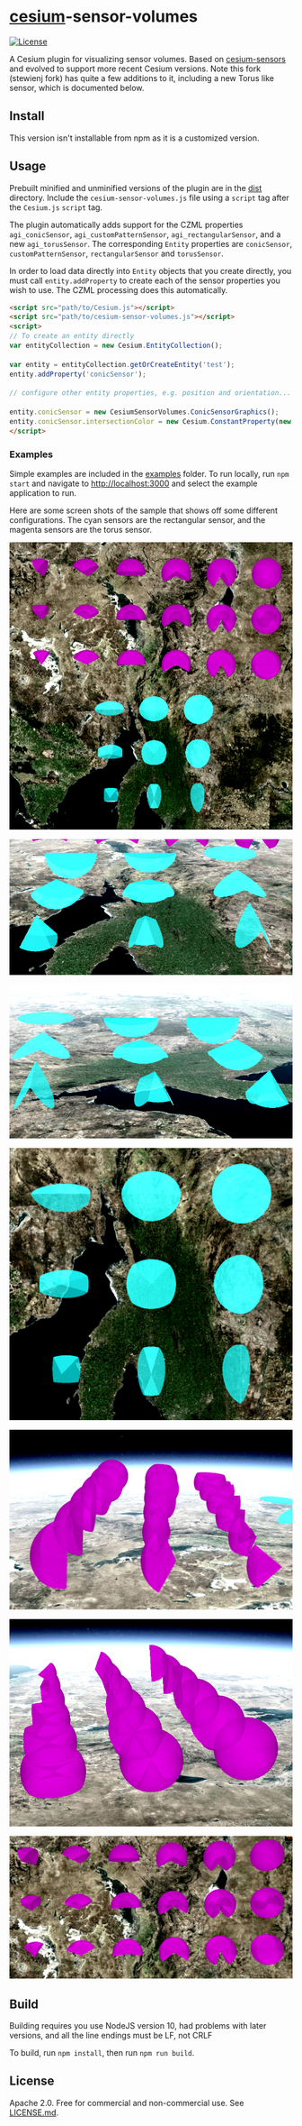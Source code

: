 # [cesium](https://cesiumjs.org)-sensor-volumes
[![License](https://img.shields.io/badge/License-Apache%202.0-blue.svg)](http://www.apache.org/licenses/LICENSE-2.0.html)

A Cesium plugin for visualizing sensor volumes. Based on [cesium-sensors](https://github.com/AnalyticalGraphicsInc/cesium-sensors) and evolved to support more recent Cesium versions.
Note this fork (stewienj fork) has quite a few additions to it, including a new Torus like sensor, which is documented below.

## Install

This version isn't installable from npm as it is a customized version.

## Usage

Prebuilt minified and unminified versions of the plugin are in the [dist](dist/) directory.  Include the `cesium-sensor-volumes.js` file using a `script` tag after the `Cesium.js` `script` tag.

The plugin automatically adds support for the CZML properties `agi_conicSensor`, `agi_customPatternSensor`, `agi_rectangularSensor`, and a new `agi_torusSensor`.  The corresponding `Entity` properties are `conicSensor`, `customPatternSensor`, `rectangularSensor` and `torusSensor`.

In order to load data directly into `Entity` objects that you create directly, you must call `entity.addProperty` to create each of the sensor properties you wish to use.  The CZML processing does this automatically.

```html
<script src="path/to/Cesium.js"></script>
<script src="path/to/cesium-sensor-volumes.js"></script>
<script>
// To create an entity directly
var entityCollection = new Cesium.EntityCollection();

var entity = entityCollection.getOrCreateEntity('test');
entity.addProperty('conicSensor');

// configure other entity properties, e.g. position and orientation...

entity.conicSensor = new CesiumSensorVolumes.ConicSensorGraphics();
entity.conicSensor.intersectionColor = new Cesium.ConstantProperty(new Cesium.Color(0.1, 0.2, 0.3, 0.4));
</script>
```

### Examples

Simple examples are included in the [examples](examples/) folder.  To run locally, run `npm start` and navigate to [http://localhost:3000](http://localhost:3000) and select the example application to run.

Here are some screen shots of the sample that shows off some different configurations. The cyan sensors are the rectangular sensor, and the magenta sensors are the torus sensor.

![alt text](documentation\AllSensors.png)

![alt text](documentation\RectangularPyramidBottom.png)

![alt text](documentation\RectangularPyramidSide.png)

![alt text](documentation\RectangularPyramidTop.png)

![alt text](documentation\TorusLeft.png)

![alt text](documentation\TorusRight.png)

![alt text](documentation\TorusTop.png)

## Build

Building requires you use NodeJS version 10, had problems with later versions, and all the line endings must be LF, not CRLF

To build, run `npm install`, then run `npm run build`.

## License

Apache 2.0.  Free for commercial and non-commercial use.  See [LICENSE.md](LICENSE.md).
